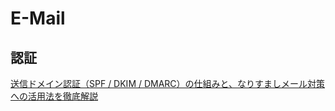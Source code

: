 # E-Mail

## 認証

[送信ドメイン認証（SPF / DKIM / DMARC）の仕組みと、なりすましメール対策への活用法を徹底解説](https://ent.iij.ad.jp/articles/172/)
